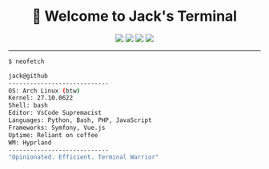 <!-- Jack Witney | Terminal-Style GitHub Profile -->
<h1 align="center">👋 Welcome to Jack's Terminal</h1>
<p align="center">
  <img src="https://img.shields.io/badge/Linux-Arch%20(btw)-1793D1?style=for-the-badge&logo=arch-linux&logoColor=white" />
  <img src="https://img.shields.io/badge/Shell-Bash-4EAA25?style=for-the-badge&logo=gnu-bash&logoColor=white" />
  <img src="https://img.shields.io/badge/Code-Python-3670A0?style=for-the-badge&logo=python&logoColor=ffdd54" />
  <img src="https://img.shields.io/badge/PHP-777BB4?style=for-the-badge&logo=php&logoColor=white" />
</p>

---

```bash
$ neofetch

jack@github
----------------------------
OS: Arch Linux (btw)
Kernel: 27.10.0622
Shell: bash
Editor: VsCode Supremacist
Languages: Python, Bash, PHP, JavaScript
Frameworks: Symfony, Vue.js
Uptime: Reliant on coffee
WM: Hyprland
----------------------------
"Opinionated. Efficient. Terminal Warrior"

